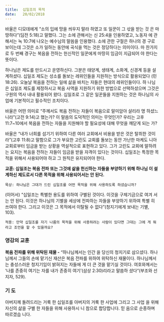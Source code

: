 ```yaml
---
title:  십일조의 목적
date:   20/02/2018
---
```


바울은 디모데에게 “소의 입에 망을 씌우지 말라 하였고 또 일꾼이 그 삯을 받는 것
은 마땅하다”(딤전 5:18)고 말했다. 그는 소에 관해서는 신 25:4을 인용하였고, 노동자
에 관해서는 눅 10:7에 나오는 예수님의 말씀을 인용했다. 소에 관한 구절은 하나의 경
구로 보이는데 그것은 소가 일하는 동안에 곡식을 먹는 것은 정당하다는 의미이다. 마
찬가지로 두 번째 경구는 복음을 전하는 헌신적인 일꾼에게 마땅히 임금이 지급되어
야 한다는 뜻이다.

하나님은 제도를 만드시고 운영하신다. 그분은 태양계, 생태계, 소화계, 신경계 등을
설계하셨다. 십일조 제도는 성소를 돌보는 레위인들을 지원하는 방식으로 활용되었다
(민 18:26). 오늘날 복음을 전하는 일에 삶을 바치는 자들은 현대의 레위인들이다. 하
나님은 십일조 제도를 제정하시고 복음 사역을 지원하기 위한 방법으로 선택하셨으며
그것은 구원의 역사 내내 활용되어 왔다. 십일조로 그 같은 일꾼들을 지원하는 것은
하나님의 사업에 기본적이고 필수적인 조치이다.

바울은 어떤 의미로 “주께서도 복음 전하는 자들이 복음으로 말미암아 살리라 명
하셨느니라”(고전 9:14)고 했는가? 이 말씀의 도덕적인 의미는 무엇인가? 우리는 고후
11:7~10에서 복음을 전하는 자들을 지원해야 할 필요성에 대해 무엇을 깨닫게 되는
가?

바울은 “내가 너희를 섬기기 위하여 다른 여러 교회에서 비용을 받은 것은 탈취한
것이라”(고후 11:8)고 말함으로 그가 부요한 고린도 교회를 돌보는 동안 가난한 마케도
니아 교회로부터 임금을 받는 상황을 역설적으로 표현하고 있다. 그가 고린도 교회에
말하려는 요지는 복음을 전하는 자들이 임금을 받을 자격이 있다는 것이다.
십일조는 특정한 목적을 위해서 사용되어야 하고 그 원칙은 유지되어야 한다.

**교훈: 십일조는 복음 전파 또는 그것에 삶을 헌신하는 자들을 부양하기 위해 하나님
이 설계하신 제도로서 다른 목적을 위해 사용되어서는 안 된다.**

`묵상: 하나님은 그대가 드린 십일조를 어떤 목적을 위해 사용하도록 하셨습니까?`

(이어서) “십일조는 특별한 용도를 위하여 구별된 것이다. 이것을 구제기금으로 여겨
서는 안 된다. 이것은 하나님의 기별을 세상에 전파하는 자들을 부양하기 위하여 특별
히 쓰여야 한다. 그리고 이것은 그 목적에서 이탈될 수 없다”(청지기에게 보내는 기별,
103).

`적용: 만약 십일조를 자기 나름의 목적을 위해 사용하려는 사람이 있다면 그대는 그에
게 뭐라고 조언을 할 수 있을까요?`

### 영감의 교훈

**복음 전파를 위해 위탁된 재물 -** “하나님께서는 인간
을 당신의 청지기로 삼으셨다. 하나님께서 그들의 손에
맡기신 재산은 복음 전파를 위하여 위탁하신 재물이다.
하나님께서는 충성스러운 청지기임이 밝혀지는 자들에
게 더 큰 것을 맡기실 것이다. 여호와께서는 ‘나를 존중히
여기는 자를 내가 존중히 여기’(삼상 2:30)리라고 말씀하
셨다“(부조와 선지자, 529).

### 기 도

아버지께 돌려드리는 거룩
한 십일조를 아버지의 거룩
한 사업에 그리고 그 사업
을 위해 자신의 삶을 구별
한 자들을 위해 사용하시
니 참으로 합당합니다. 믿
음으로 순종하며 따르겠습
니다.